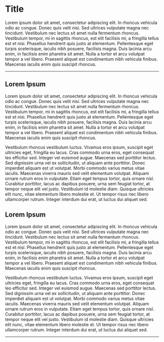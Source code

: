# Title
Lorem ipsum dolor sit amet, consectetur adipiscing elit. In rhoncus vehicula odio ac congue. Donec quis velit nisi. Sed ultrices vulputate magna nec tincidunt. Vestibulum nec lectus sit amet nulla fermentum rhoncus. Vestibulum tempor, mi in sagittis rhoncus, est elit facilisis mi, a fringilla tellus est et nisi. Phasellus hendrerit quis justo at elementum. Pellentesque eget turpis scelerisque, iaculis nibh posuere, facilisis magna. Duis lacinia arcu enim, in facilisis enim pharetra sit amet. Nulla a tortor et arcu volutpat tempor a vel libero. Praesent aliquet est condimentum nibh vehicula finibus. Maecenas iaculis enim quis suscipit rhoncus.

---
## Lorem Ipsum
Lorem ipsum dolor sit amet, consectetur adipiscing elit. In rhoncus vehicula odio ac congue. Donec quis velit nisi. Sed ultrices vulputate magna nec tincidunt. Vestibulum nec lectus sit amet nulla fermentum rhoncus. Vestibulum tempor, mi in sagittis rhoncus, est elit facilisis mi, a fringilla tellus est et nisi. Phasellus hendrerit quis justo at elementum. Pellentesque eget turpis scelerisque, iaculis nibh posuere, facilisis magna. Duis lacinia arcu enim, in facilisis enim pharetra sit amet. Nulla a tortor et arcu volutpat tempor a vel libero. Praesent aliquet est condimentum nibh vehicula finibus. Maecenas iaculis enim quis suscipit rhoncus.

Vestibulum rhoncus vestibulum luctus. Vivamus eros ipsum, suscipit eget ultricies eget, fringilla eu lacus. Cras commodo urna eros, eget consequat leo efficitur sed. Integer vel euismod augue. Maecenas sed porttitor lectus. Sed dignissim urna vel ex sollicitudin, ut aliquam ante porttitor. Donec imperdiet aliquam est ut volutpat. Morbi commodo varius metus vitae iaculis. Maecenas viverra mauris sed velit elementum volutpat. Aliquam ornare rutrum eros in vulputate. Etiam eget tempus tortor, quis ornare nisl. Curabitur porttitor, lacus ac dapibus posuere, urna sem feugiat tortor, at tempor neque elit vel justo. Vestibulum id molestie diam. Quisque ultricies elit nunc, vitae elementum libero molestie et. Ut tempor risus nec libero ullamcorper rutrum. Integer interdum dui erat, ut luctus dui aliquet sed.

## Lorem Ipsum
Lorem ipsum dolor sit amet, consectetur adipiscing elit. In rhoncus vehicula odio ac congue. Donec quis velit nisi. Sed ultrices vulputate magna nec tincidunt. Vestibulum nec lectus sit amet nulla fermentum rhoncus. Vestibulum tempor, mi in sagittis rhoncus, est elit facilisis mi, a fringilla tellus est et nisi. Phasellus hendrerit quis justo at elementum. Pellentesque eget turpis scelerisque, iaculis nibh posuere, facilisis magna. Duis lacinia arcu enim, in facilisis enim pharetra sit amet. Nulla a tortor et arcu volutpat tempor a vel libero. Praesent aliquet est condimentum nibh vehicula finibus. Maecenas iaculis enim quis suscipit rhoncus.

Vestibulum rhoncus vestibulum luctus. Vivamus eros ipsum, suscipit eget ultricies eget, fringilla eu lacus. Cras commodo urna eros, eget consequat leo efficitur sed. Integer vel euismod augue. Maecenas sed porttitor lectus. Sed dignissim urna vel ex sollicitudin, ut aliquam ante porttitor. Donec imperdiet aliquam est ut volutpat. Morbi commodo varius metus vitae iaculis. Maecenas viverra mauris sed velit elementum volutpat. Aliquam ornare rutrum eros in vulputate. Etiam eget tempus tortor, quis ornare nisl. Curabitur porttitor, lacus ac dapibus posuere, urna sem feugiat tortor, at tempor neque elit vel justo. Vestibulum id molestie diam. Quisque ultricies elit nunc, vitae elementum libero molestie et. Ut tempor risus nec libero ullamcorper rutrum. Integer interdum dui erat, ut luctus dui aliquet sed.

---
<explore pages="Improve,Sustainable" />